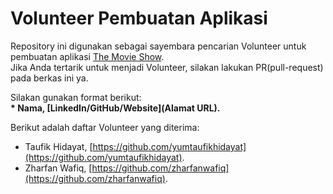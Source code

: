 # Volunteer Pembuatan Aplikasi
Repository ini digunakan sebagai sayembara pencarian Volunteer untuk pembuatan aplikasi [The Movie Show](https://github.com/yumtaufikhidayat/the-movie-show-kt).<br>
Jika Anda tertarik untuk menjadi Volunteer, silakan lakukan PR(pull-request) pada berkas ini ya.<br>

Silakan gunakan format berikut:<br>
**\* Nama, [LinkedIn/GitHub/Website](Alamat URL).**  

Berikut adalah daftar Volunteer yang diterima:
* Taufik Hidayat, [https://github.com/yumtaufikhidayat](https://github.com/yumtaufikhidayat).
* Zharfan Wafiq, [https://github.com/zharfanwafiq](https://github.com/zharfanwafiq).
